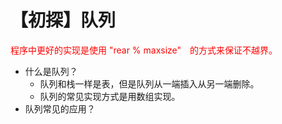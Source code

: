 

# 【初探】队列
<font color=red>程序中更好的实现是使用 "rear % maxsize"　的方式来保证不越界。</font>

* 什么是队列？
    * 队列和栈一样是表，但是队列从一端插入从另一端删除。
    * 队列的常见实现方式是用数组实现。
* 队列常见的应用？
